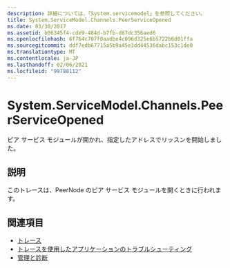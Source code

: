 ```yaml
---
description: 詳細については、「System.servicemodel」を参照してください。
title: System.ServiceModel.Channels.PeerServiceOpened
ms.date: 03/30/2017
ms.assetid: b06345f4-cde9-484d-b7fb-d67dc356aed6
ms.openlocfilehash: 6f764c707f0aadbe4c096d325e6b5722b6d01ffa
ms.sourcegitcommit: ddf7edb67715a5b9a45e3dd44536dabc153c1de0
ms.translationtype: MT
ms.contentlocale: ja-JP
ms.lasthandoff: 02/06/2021
ms.locfileid: "99788112"
---
```

# <a name="systemservicemodelchannelspeerserviceopened"></a>System.ServiceModel.Channels.PeerServiceOpened

ピア サービス モジュールが開かれ、指定したアドレスでリッスンを開始しました。  
  
## <a name="description"></a>説明  

 このトレースは、PeerNode のピア サービス モジュールを開くときに行われます。  
  
## <a name="see-also"></a>関連項目

- [トレース](index.md)
- [トレースを使用したアプリケーションのトラブルシューティング](using-tracing-to-troubleshoot-your-application.md)
- [管理と診断](../index.md)
